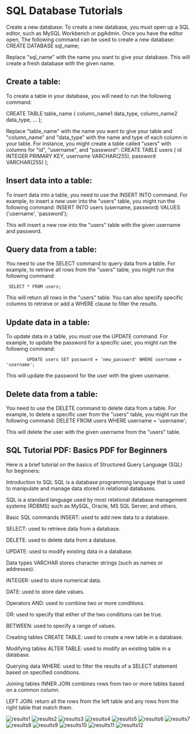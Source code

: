 # SQL Database Tutorials

Create a new database:
To create a new database, you must open up a SQL editor, such as MySQL Workbench or pgAdmin. Once you have the editor open, The following command can be used to create a new database:
            CREATE DATABASE sql_name;

Replace "sql_name" with the name you want to give your database. This will create a fresh database with the given name.

## Create a table:

To create a table in your database, you will need to run the following command:

CREATE TABLE table_name ( column_name1 data_type, column_name2 data_type, ... );

Replace "table_name" with the name you want to give your table and "column_name" and "data_type" with the name and type of each column in your table. For instance, you might create a table called "users" with columns for "id", "username", and "password":
            CREATE TABLE users ( id INTEGER PRIMARY KEY, username VARCHAR(255), password VARCHAR(255) );

## Insert data into a table:

To insert data into a table, you need to use the INSERT INTO command. For example, to insert a new user into the "users" table, you might run the following command:
            INSERT INTO users (username, password) VALUES ('username', 'password');

This will insert a new row into the "users" table with the given username and password.

## Query data from a table:

You need to use the SELECT command to query data from a table. For example, to retrieve all rows from the "users" table, you might run the following command:

     SELECT * FROM users;

 This will return all rows in the "users" table. You can also specify specific columns to retrieve or add a WHERE clause to filter the results.

## Update data in a table:

To update data in a table, you must use the UPDATE command. For example, to update the password for a specific user, you might run the following command:

            UPDATE users SET password = 'new_password' WHERE username = 'username';

This will update the password for the user with the given username.

## Delete data from a table:

You need to use the DELETE command to delete data from a table. For example, to delete a specific user from the "users" table, you might run the following command:
            DELETE FROM users WHERE username = 'username';

This will delete the user with the given username from the "users" table.

## SQL Tutorial PDF: Basics PDF for Beginners

Here is a brief tutorial on the basics of Structured Query Language (SQL) for beginners:

Introduction to SQL
SQL is a database programming language that is used to manipulate and manage data stored in relational databases.

SQL is a standard language used by most relational database management systems (RDBMS) such as MySQL, Oracle, MS SQL Server, and others.

Basic SQL commands
INSERT: used to add new data to a database.

SELECT: used to retrieve data from a database.

DELETE: used to delete data from a database.

UPDATE: used to modify existing data in a database.

Data types
VARCHAR stores character strings (such as names or addresses).

INTEGER: used to store numerical data.

DATE: used to store date values.

Operators
AND: used to combine two or more conditions.

OR: used to specify that either of the two conditions can be true.

BETWEEN: used to specify a range of values.

Creating tables
CREATE TABLE: used to create a new table in a database.

Modifying tables
ALTER TABLE: used to modify an existing table in a database.

Querying data
WHERE: used to filter the results of a SELECT statement based on specified conditions.

Joining tables
INNER JOIN combines rows from two or more tables based on a common column.

LEFT JOIN: return all the rows from the left table and any rows from the right table that match them.

![results1](sql1.png)
![results2](sql2.png)
![results3](sql3.png)
![results4](sql4.png)
![results5](sql5.png)
![results6](sql6.png)
![results7](sql13.png)
![results8](sql14.png)
![results9](sql15.png)
![results10](sql16.png)
![results11](sql17.png)
![results12](sql18.png)


